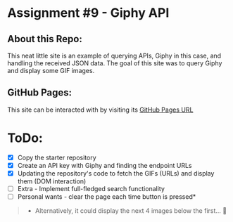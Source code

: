 # Assignment #9 - Giphy API

## About this Repo:
This neat little site is an example of querying APIs, Giphy in this case,
and handling the received JSON data. The goal of this site was to query Giphy and
display some GIF images.

## GitHub Pages:
This site can be interacted with by visiting its [GitHub Pages URL](https://allhailthetail.github.io/giphy-api/)

# ToDo:
- [x] Copy the starter repository <br>
- [x] Create an API key with Giphy and finding the endpoint URLs <br>
- [x] Updating the repository's code to fetch the GIFs (URLs) and display them (DOM interaction) <br>
- [ ] Extra - Implement full-fledged search functionality <br>
- [ ] Personal wants - clear the page each time button is pressed* <br>

> * Alternatively, it could display the next 4 images below the first... 🤔
